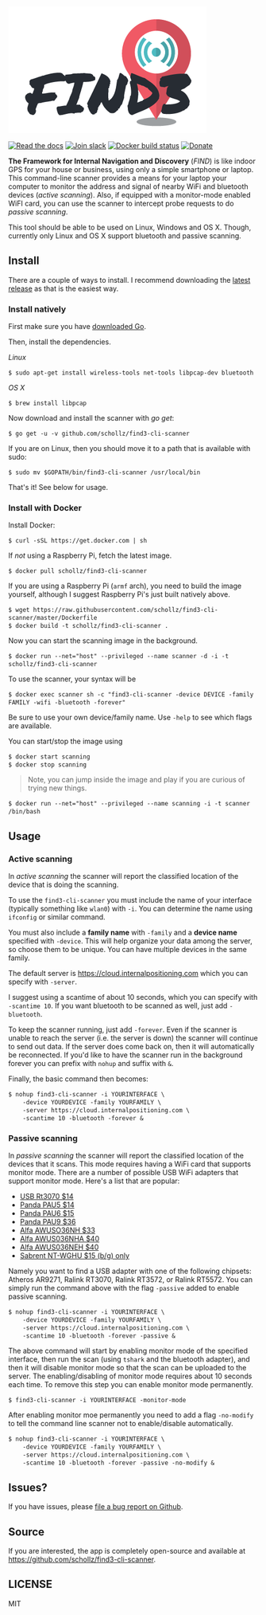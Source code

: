 [![](.github/find3-promo.png)](https://www.internalpositioning.com/)

[![Read the docs](https://img.shields.io/badge/read-docs-blue.svg?style=for-the-badge)](https://www.internalpositioning.com/doc) 
[![Join slack](https://img.shields.io/badge/join-slack-orange.svg?style=for-the-badge)](https://join.slack.com/t/find3/shared_invite/enQtMzI0MjkwMjc3MDYzLWJiZWEzZjU5NTljM2JlYmE1MDY0NThiYmY2NDYwNGYxNTNmNTJjZjFmNjMwNGMwY2UyNzczNzZhZTIxZWY3ODQ) 
[![Docker build status](https://img.shields.io/docker/build/schollz/find3-cli-scanner.svg?style=for-the-badge)](https://hub.docker.com/r/schollz/find3-cli-scanner/) 
[![Donate](https://img.shields.io/badge/beerpay-$5-brown.svg?style=for-the-badge)](https://www.buymeacoffee.com/schollz)

**The Framework for Internal Navigation and Discovery** (_FIND_) is like indoor GPS for your house or business, using only a simple smartphone or laptop. This command-line scanner provides a means for your laptop your computer to monitor the address and signal of nearby WiFi and bluetooth devices (*active scanning*). Also, if equipped with a monitor-mode enabled WiFI card, you can use the scanner to intercept probe requests to do *passive scanning*.

This tool should be able to be used on Linux, Windows and OS X. Though, currently only Linux and OS X support bluetooth and passive scanning.

## Install

There are a couple of ways to install. I recommend downloading the [latest release](https://github.com/schollz/find3-cli-scanner/releases/latest) as that is the easiest way.

### Install natively

First make sure you have [downloaded Go](https://golang.org/dl/).

Then, install the dependencies. 

*Linux*

```
$ sudo apt-get install wireless-tools net-tools libpcap-dev bluetooth
```

*OS X*

```
$ brew install libpcap
```

Now download and install the scanner with *go get*:

```
$ go get -u -v github.com/schollz/find3-cli-scanner
```

If you are on Linux, then you should move it to a path that is available with sudo:

```
$ sudo mv $GOPATH/bin/find3-cli-scanner /usr/local/bin
```

That's it! See below for usage.

### Install with Docker

Install Docker:

```
$ curl -sSL https://get.docker.com | sh
```

If *not* using a Raspberry Pi, fetch the latest image.

```
$ docker pull schollz/find3-cli-scanner
```

If you are using a Raspberry Pi (`armf` arch), you need to build the image yourself, although I suggest Raspberry Pi's just built natively above.

```
$ wget https://raw.githubusercontent.com/schollz/find3-cli-scanner/master/Dockerfile
$ docker build -t schollz/find3-cli-scanner .
```

Now you can start the scanning image in the background.

```
$ docker run --net="host" --privileged --name scanner -d -i -t schollz/find3-cli-scanner
```

To use the scanner, your syntax will be

```
$ docker exec scanner sh -c "find3-cli-scanner -device DEVICE -family FAMILY -wifi -bluetooth -forever"
```

Be sure to use your own device/family name. Use `-help` to see which flags are available.

You can start/stop the image using

```
$ docker start scanning
$ docker stop scanning
```

> Note, you can jump inside the image and play if you are curious of trying new things.
```
$ docker run --net="host" --privileged --name scanning -i -t scanner /bin/bash
```
> 


## Usage

### Active scanning 

In *active scanning* the scanner will report the classified location of the device that is doing the scanning.

To use the `find3-cli-scanner` you must include the name of your interface (typically something like `wlan0`) with `-i`. You can determine the name using `ifconfig` or similar command.

You must also include a **family name** with `-family` and a **device name** specified with `-device`. This will help organize your data among the server, so choose them to be unique. You can have multiple devices in the same family.

The default server is https://cloud.internalpositioning.com which you can specify with `-server`. 

I suggest using a scantime of about 10 seconds, which you can specify with `-scantime 10`. If you want bluetooth to be scanned as well, just add `-bluetooth`.

To keep the scanner running, just add `-forever`. Even if the scanner is unable to reach the server (i.e. the server is down) the scanner will continue to send out data. If the server does come back on, then it will automatically be reconnected. If you'd like to have the scanner run in the background forever you can prefix with `nohup` and suffix with `&`. 

Finally, the basic command then becomes:

```
$ nohup find3-cli-scanner -i YOURINTERFACE \
    -device YOURDEVICE -family YOURFAMILY \
    -server https://cloud.internalpositioning.com \
    -scantime 10 -bluetooth -forever &
```

### Passive scanning 

In *passive scanning* the scanner will report the classified location of the devices that it scans. This mode requires having a WiFi card that supports monitor mode. There are a number of possible USB WiFi adapters that support monitor mode. Here's a list that are popular:

- [USB Rt3070 $14](https://www.amazon.com/gp/product/B00NAXX40C/ref=as_li_tl?ie=UTF8&tag=scholl-20&camp=1789&creative=9325&linkCode=as2&creativeASIN=B00NAXX40C&linkId=b72d3a481799c15e483ea93c551742f4)
- [Panda PAU5 $14](https://www.amazon.com/gp/product/B00EQT0YK2/ref=as_li_tl?ie=UTF8&tag=scholl-20&camp=1789&creative=9325&linkCode=as2&creativeASIN=B00EQT0YK2&linkId=e5b954672d93f1e9ce9c9981331515c4)
- [Panda PAU6 $15](https://www.amazon.com/gp/product/B00JDVRCI0/ref=as_li_tl?ie=UTF8&tag=scholl-20&camp=1789&creative=9325&linkCode=as2&creativeASIN=B00JDVRCI0&linkId=e73e93e020941cada0e64b92186a2546)
- [Panda PAU9 $36](https://www.amazon.com/gp/product/B01LY35HGO/ref=as_li_tl?ie=UTF8&tag=scholl-20&camp=1789&creative=9325&linkCode=as2&creativeASIN=B01LY35HGO&linkId=e63f3beda9855abd59009d6173234918)
- [Alfa AWUSO36NH $33](https://www.amazon.com/gp/product/B0035APGP6/ref=as_li_tl?ie=UTF8&tag=scholl-20&camp=1789&creative=9325&linkCode=as2&creativeASIN=B0035APGP6&linkId=b4e25ba82357ca6f1a33cb23941befb3)
- [Alfa AWUS036NHA $40](https://www.amazon.com/gp/product/B004Y6MIXS/ref=as_li_tl?ie=UTF8&tag=scholl-20&camp=1789&creative=9325&linkCode=as2&creativeASIN=B004Y6MIXS&linkId=0277ca161967134a7f75dd7b3443bded)
- [Alfa AWUS036NEH $40](https://www.amazon.com/gp/product/B0035OCVO6/ref=as_li_tl?ie=UTF8&tag=scholl-20&camp=1789&creative=9325&linkCode=as2&creativeASIN=B0035OCVO6&linkId=bd45697540120291a2f6e169dcf81b96)
- [Sabrent NT-WGHU $15 (b/g) only](https://www.amazon.com/gp/product/B003EVO9U4/ref=as_li_tl?ie=UTF8&tag=scholl-20&camp=1789&creative=9325&linkCode=as2&creativeASIN=B003EVO9U4&linkId=06d4784d38b6bcef5957f3f6e74af8c8)

Namely you want to find a USB adapter with one of the following chipsets: Atheros AR9271, Ralink RT3070, Ralink RT3572, or Ralink RT5572.
You can simply run the command above with the flag `-passive` added to enable passive scanning.

```
$ nohup find3-cli-scanner -i YOURINTERFACE \
    -device YOURDEVICE -family YOURFAMILY \
    -server https://cloud.internalpositioning.com \
    -scantime 10 -bluetooth -forever -passive &
```

The above command will start by enabling monitor mode of the specified interface, then run the scan (using `tshark` and the bluetooth adapter), and then it will disable monitor mode so that the scan can be uploaded to the server. The enabling/disabling of monitor mode requires about 10 seconds each time. To remove this step you can enable monitor mode permanently.

```
$ find3-cli-scanner -i YOURINTERFACE -monitor-mode
```

After enabling monitor moe permanently you need to add a flag `-no-modify` to tell the command line scanner not to enable/disable automatically.

```
$ nohup find3-cli-scanner -i YOURINTERFACE \
    -device YOURDEVICE -family YOURFAMILY \
    -server https://cloud.internalpositioning.com \
    -scantime 10 -bluetooth -forever -passive -no-modify &
```

## Issues?

If you have issues, please [file a bug report on Github](https://github.com/schollz/find3-cli-scanner/issues/new?template=bugs.md&title=Bug:%20).

## Source

If you are interested, the app is completely open-source and available at  https://github.com/schollz/find3-cli-scanner.

## LICENSE

MIT
